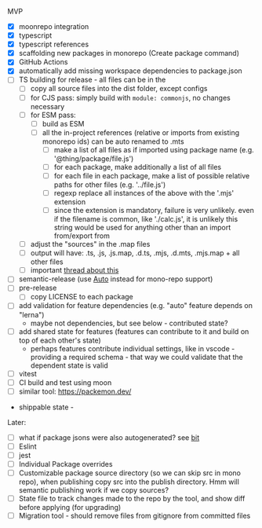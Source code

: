 MVP

- [x] moonrepo integration
- [x] typescript
- [x] typescript references
- [x] scaffolding new packages in monorepo (Create package command)
- [x] GitHub Actions
- [x] automatically add missing workspace dependencies to package.json
- [ ] TS building for release - all files can be in the
  - [ ] copy all source files into the dist folder, except configs
  - [ ] for CJS pass: simply build with `module: commonjs`, no changes necessary
  - [ ] for ESM pass:
    - [ ] build as ESM
    - [ ] all the in-project references (relative or imports from existing monorepo ids) can be auto renamed to .mts
      - [ ] make a list of all files as if imported using package name (e.g. '@thing/package/file.js')
      - [ ] for each package, make additionally a list of all files
      - [ ] for each file in each package, make a list of possible relative paths for other files (e.g. '../file.js')
      - [ ] regexp replace all instances of the above with the '.mjs' extension
      - [ ] since the extension is mandatory, failure is very unlikely. even if the filename is common, like './calc.js', it is unlikely this string would be used for anything other than an import from/export from
  - [ ] adjust the "sources" in the .map files
  - [ ] output will have: .ts, .js, .js.map, .d.ts, .mjs, .d.mts, .mjs.map + all other files
  - [ ] important [thread about this](https://github.com/microsoft/TypeScript/issues/49462)
- [ ] semantic-release (use [Auto](https://github.com/intuit/auto) instead for mono-repo support)
- [ ] pre-release
  - [ ] copy LICENSE to each package
- [ ] add validation for feature dependencies (e.g. "auto" feature depends on "lerna")
  - maybe not dependencies, but see below - contributed state?
- [ ] add shared state for features (features can contribute to it and build on top of each other's state)
  - perhaps features contribute individual settings, like in vscode - providing a required schema - that way we could validate that the dependent state is valid
- [ ] vitest
- [ ] CI build and test using moon
- [ ] similar tool: https://packemon.dev/

- shippable state -

Later:

- [ ] what if package jsons were also autogenerated? see [bit](https://blog.bitsrc.io/how-to-easily-manage-dependencies-in-a-js-monorepo-6216bd6621ea)
- [ ] Eslint
- [ ] jest
- [ ] Individual Package overrides
- [ ] Customizable package source directory (so we can skip src in mono repo), when publishing copy src into the publish directory. Hmm will semantic publishing work if we copy sources?
- [ ] State file to track changes made to the repo by the tool, and show diff before applying (for upgrading)
- [ ] Migration tool - should remove files from gitignore from committed files
